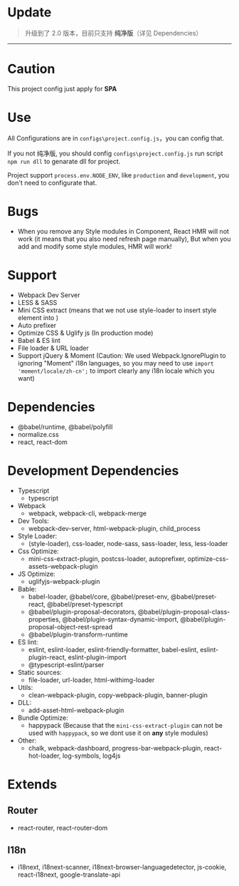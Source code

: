# Update

> 升级到了 2.0 版本，目前只支持 **纯净版**（详见 Dependencies）

<hr />

# Caution
This project config just apply for **SPA**

# Use
All Configurations are in `configs\project.config.js`，you can config that.

If you not 纯净版, you should config `configs\project.config.js` run script `npm run dll` to genarate dll for project.

Project support `process.env.NODE_ENV`, like `production` and `development`, you don't need to configurate that.

# Bugs
- When you remove any Style modules in Component, React HMR will not work (it means that you also need refresh page manually), But when you add and modify some style modules, HMR will work!

# Support
- Webpack Dev Server
- LESS & SASS
- Mini CSS extract (means that we not use style-loader to insert style element into <head></head>)
- Auto prefixer
- Optimize CSS & Uglify js (In production mode)
- Babel & ES lint
- File loader & URL loader
- Support jQuery & Moment (Caution: We used Webpack.IgnorePlugin to ignoring "Moment" i18n languages, so you may need to use `import 'moment/locale/zh-cn';` to import clearly any i18n locale which you want)

# Dependencies

- @babel/runtime, @babel/polyfill
- normalize.css
- react, react-dom

# Development Dependencies

- Typescript
  - typescript
- Webpack
  - webpack, webpack-cli, webpack-merge
- Dev Tools:
  - webpack-dev-server, html-webpack-plugin, child_process
- Style Loader:
  - (style-loader), css-loader, node-sass, sass-loader, less, less-loader
- Css Optimize:
  - mini-css-extract-plugin, postcss-loader, autoprefixer, optimize-css-assets-webpack-plugin
- JS Optimize:
  - uglifyjs-webpack-plugin
- Bable:
  - babel-loader, @babel/core, @babel/preset-env, @babel/preset-react, @babel/preset-typescript
  - @babel/plugin-proposal-decorators, @babel/plugin-proposal-class-properties, @babel/plugin-syntax-dynamic-import, @babel/plugin-proposal-object-rest-spread
  - @babel/plugin-transform-runtime
- ES lint:
  - eslint, eslint-loader, eslint-friendly-formatter, babel-eslint, eslint-plugin-react, eslint-plugin-import
  - @typescript-eslint/parser
- Static sources:
  - file-loader, url-loader, html-withimg-loader
- Utils: 
  - clean-webpack-plugin, copy-webpack-plugin, banner-plugin
- DLL: 
  - add-asset-html-webpack-plugin
- Bundle Optimize:
  - happypack (Because that the `mini-css-extract-plugin` can not be used with `happypack`, so we dont use it on **any** style modules)
- Other:
  - chalk, webpack-dashboard, progress-bar-webpack-plugin, react-hot-loader, log-symbols, log4js

# Extends

## Router
- react-router, react-router-dom

## I18n
- i18next, i18next-scanner, i18next-browser-languagedetector, js-cookie, react-i18next, google-translate-api